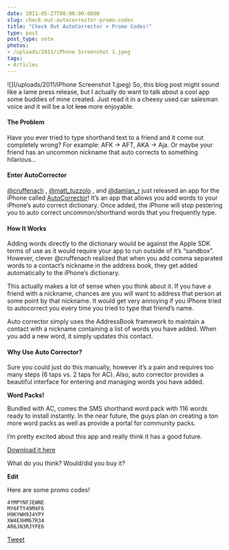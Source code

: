 ```yaml
---
date: 2011-05-27T00:00:00-0600
slug: check-out-autocorrector-promo-codes
title: "Check Out AutoCorrector + Promo Codes!"
type: post
post_type: note
photos:
- /uploads/2011/iPhone Screenshot 1.jpeg
tags:
- Articles
---
```

![](/uploads/2011/iPhone Screenshot 1.jpeg) So, this blog post might sound like a lame press release, but I actually do want to talk about a cool app some buddies of mine created. Just read it in a cheesy used car salesman voice and it will be a lot ~~less~~ more enjoyable.


#### The Problem


Have you ever tried to type shorthand text to a friend and it come out completely wrong? For example: AFK -> AFT, AKA -> Aja. Or maybe your friend has an uncommon nickname that auto corrects to something hilarious…


#### Enter AutoCorrector


[@cruffenach](http://twitter.com/cruffenach) , [@matt\_tuzzolo](http://twitter.com/matt_tuzzolo) , and [@damian\_r](http://twitter.com/damian_r) just released an app for the iPhone called [AutoCorrector](http://bit.ly/imG1JN)! It’s an app that allows you add words to your iPhone’s auto correct dictionary. Once added, the iPhone will stop pestering you to auto correct uncommon/shorthand words that you frequently type.


#### How It Works


Adding words directly to the dictionary would be against the Apple SDK terms of use as it would require your app to run outside of it’s “sandbox”. However, clever @cruffenach realized that when you add comma separated words to a contact’s nickname in the address book, they get added automatically to the iPhone’s dictionary.


This actually makes a lot of sense when you think about it. If you have a friend with a nickname, chances are you will want to address that person at some point by that nickname. It would get very annoying if you iPhone tried to autocorrect you every time you tried to type that friend’s name.


Auto corrector simply uses the AddressBook framework to maintain a contact with a nickname containing a list of words you have added. When you add a new word, it simply updates this contact.


#### Why Use Auto Corrector?


Sure you could just do this manually, however it’s a pain and requires too many steps (6 taps vs. 2 taps for AC). Also, auto corrector provides a beautiful interface for entering and managing words you have added.


**Word Packs!**  

Bundled with AC, comes the SMS shorthand word pack with 116 words ready to install instantly. In the near future, the guys plan on creating a ton more word packs as well as provide a portal for community packs.


I’m pretty excited about this app and really think it has a good future.


[Download it here](http://bit.ly/imG1JN)


What do you think? Would/did you buy it?


**Edit**  

Here are some promo codes!



```
4YMPYNFJEWNE
MY6FTY49M4F6
H9KYWH9J4YPY
XW4EXHM67R34
AR6JN3RJYFE6

```


[Tweet](http://twitter.com/share)


